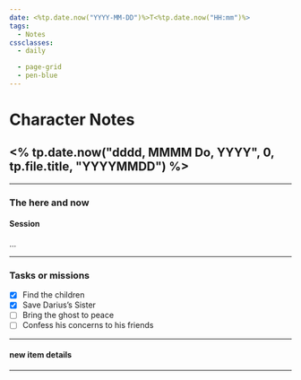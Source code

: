 ```yaml
---
date: <%tp.date.now("YYYY-MM-DD")%>T<%tp.date.now("HH:mm")%>
tags:
  - Notes
cssclasses:
  - daily

  - page-grid
  - pen-blue
---
```

# Character Notes
## <% tp.date.now("dddd, MMMM Do, YYYY", 0, tp.file.title, "YYYYMMDD") %>
***
### The here and now
#### Session

...
***
### Tasks or missions
- [x] Find the children
- [x] Save Darius’s Sister
- [ ] Bring the ghost to peace
- [ ] Confess his concerns to his friends
***
#### new item details




***
